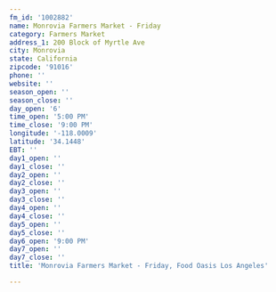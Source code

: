 ```yaml
---
fm_id: '1002882'
name: Monrovia Farmers Market - Friday
category: Farmers Market
address_1: 200 Block of Myrtle Ave
city: Monrovia
state: California
zipcode: '91016'
phone: ''
website: ''
season_open: ''
season_close: ''
day_open: '6'
time_open: '5:00 PM'
time_close: '9:00 PM'
longitude: '-118.0009'
latitude: '34.1448'
EBT: ''
day1_open: ''
day1_close: ''
day2_open: ''
day2_close: ''
day3_open: ''
day3_close: ''
day4_open: ''
day4_close: ''
day5_open: ''
day5_close: ''
day6_open: '9:00 PM'
day7_open: ''
day7_close: ''
title: 'Monrovia Farmers Market - Friday, Food Oasis Los Angeles'

---
```


